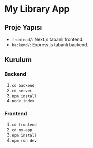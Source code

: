 # My Library App

## Proje Yapısı
- `frontend/`: Next.js tabanlı frontend.
- `backend/`: Express.js tabanlı backend.

## Kurulum
### Backend
1. `cd backend`
1. `cd server`
2. `npm install`
3. `node index`

### Frontend
1. `cd frontend`
1. `cd my-app`
2. `npm install`
3. `npm run dev`
